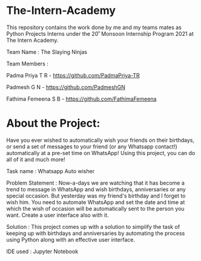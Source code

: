 # The-Intern-Academy

This repository contains the work done by me and my teams mates as Python Projects Interns under the 20˚ Monsoon Internship Program 2021 at The Intern Academy.

Team Name : The Slaying Ninjas

Team Members :

Padma Priya T R - https://github.com/PadmaPriya-TR 

Padmesh G N - https://github.com/PadmeshGN 

Fathima Femeena S B - https://github.com/FathimaFemeena

# About the Project:

Have you ever wished to automatically wish your friends on their birthdays, or send a set of messages to your friend (or any Whatsapp contact!) automatically at a pre-set time on WhatsApp! Using this project, you can do all of it and much more!

Task name : Whatsapp Auto wisher

Problem Statement : Now-a-days we are watching that it has become a trend to message in WhatsApp and wish birthdays, anniversaries or any special occasion. But yesterday was my friend's birthday and I forget to wish him. You need to automate WhatsApp and set the date and time at which the wish of occasion will be automatically sent to the person you want. Create a user interface also with it.

Solution : This project comes up with a solution to simplify the task of keeping up with birthdays and anniversaries by automating the process using Python along with an effective user interface.

IDE used : Jupyter Notebook
